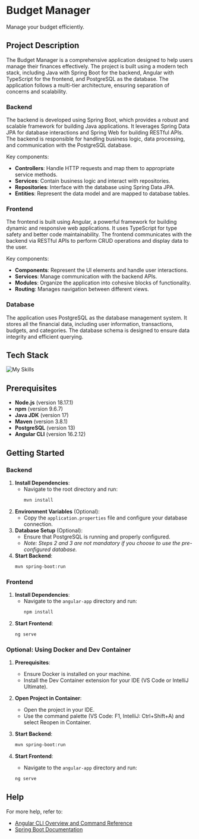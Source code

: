 # Budget Manager

Manage your budget efficiently.

## Project Description

The Budget Manager is a comprehensive application designed to help users manage their finances effectively. The project is built using a modern tech stack, including Java with Spring Boot for the backend, Angular with TypeScript for the frontend, and PostgreSQL as the database. The application follows a multi-tier architecture, ensuring separation of concerns and scalability.

### Backend

The backend is developed using Spring Boot, which provides a robust and scalable framework for building Java applications. It leverages Spring Data JPA for database interactions and Spring Web for building RESTful APIs. The backend is responsible for handling business logic, data processing, and communication with the PostgreSQL database.

Key components:
- **Controllers**: Handle HTTP requests and map them to appropriate service methods.
- **Services**: Contain business logic and interact with repositories.
- **Repositories**: Interface with the database using Spring Data JPA.
- **Entities**: Represent the data model and are mapped to database tables.

### Frontend

The frontend is built using Angular, a powerful framework for building dynamic and responsive web applications. It uses TypeScript for type safety and better code maintainability. The frontend communicates with the backend via RESTful APIs to perform CRUD operations and display data to the user.

Key components:
- **Components**: Represent the UI elements and handle user interactions.
- **Services**: Manage communication with the backend APIs.
- **Modules**: Organize the application into cohesive blocks of functionality.
- **Routing**: Manages navigation between different views.

### Database

The application uses PostgreSQL as the database management system. It stores all the financial data, including user information, transactions, budgets, and categories. The database schema is designed to ensure data integrity and efficient querying.

## Tech Stack

<img alt="My Skills" src="https://skillicons.dev/icons?i=java,spring,angular,ts,postgres">

## Prerequisites
- **Node.js** (version 18.17.1)
- **npm** (version 9.6.7)
- **Java JDK** (version 17)
- **Maven** (version 3.8.1)
- **PostgreSQL** (version 13)
- **Angular CLI** (version 16.2.12)

## Getting Started

### Backend
1. **Install Dependencies**: 
   - Navigate to the root directory and run:
     ```bash
     mvn install
     ```
2. **Environment Variables** (Optional): 
   - Copy the `application.properties` file and configure your database connection.
3. **Database Setup** (Optional): 
   - Ensure that PostgreSQL is running and properly configured.
   - *Note: Steps 2 and 3 are not mandatory if you choose to use the pre-configured database.*
4. **Start Backend**: 
   ```bash
   mvn spring-boot:run
   ```

### Frontend
1. **Install Dependencies**: 
   - Navigate to the `angular-app` directory and run:
     ```bash
     npm install
     ```
2. **Start Frontend**:
   ```bash
   ng serve
   ```

### Optional: Using Docker and Dev Container
1. **Prerequisites**:
   - Ensure Docker is installed on your machine.
   - Install the Dev Container extension for your IDE (VS Code or IntelliJ Ultimate).

2. **Open Project in Container**:
   - Open the project in your IDE.
   - Use the command palette (VS Code: F1, IntelliJ: Ctrl+Shift+A) and select Reopen in Container.

3. **Start Backend**: 
   ```bash
   mvn spring-boot:run
   ```

4. **Start Frontend**: 
   - Navigate to the `angular-app` directory and run:     
   ```bash
   ng serve
   ```


## Help
For more help, refer to:
- [Angular CLI Overview and Command Reference](https://angular.io/cli)
- [Spring Boot Documentation](https://spring.io/projects/spring-boot)

